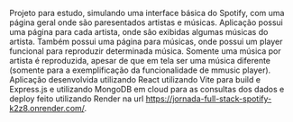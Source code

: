 Projeto para estudo, simulando uma interface básica do Spotify, com uma página geral onde são paresentados artistas e músicas.
Aplicação possui uma página para cada artista, onde são exibidas algumas músicas do artista. Também possui uma página para músicas, onde possui um player funcional para reproduzir determinada música.
Somente uma música por artista é reproduzida, apesar de que em tela ser uma música diferente (somente para a exemplificação da funcionalidade de mmusic player).
Aplicação desenvolvida utilizando React utilizando Vite para build e Express.js e utilizando MongoDB em cloud para as consultas dos dados e deploy feito utilizando Render na url https://jornada-full-stack-spotify-k2z8.onrender.com/.
